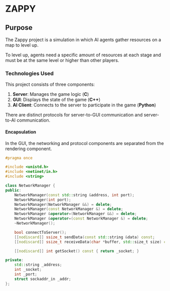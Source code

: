 # ZAPPY

## Purpose

The Zappy project is a simulation in which AI agents gather resources on a map
to level up.

To level up, agents need a specific amount of resources at each stage and must be at the same level or higher than other players.

### Technologies Used

This project consists of three components:

1. **Server**: Manages the game logic (**C**)
2. **GUI**: Displays the state of the game (**C++**)
3. **AI Client**: Connects to the server to participate in the game (**Python**)

There are distinct protocols for server-to-GUI communication and server-to-AI communication.

#### Encapsulation

In the GUI, the networking and protocol components are separated from the rendering component.

```cpp
#pragma once

#include <unistd.h>
#include <netinet/in.h>
#include <string>

class NetworkManager {
public:
    NetworkManager(const std::string &address, int port);
    NetworkManager(int port);
    NetworkManager(NetworkManager &&) = delete;
    NetworkManager(const NetworkManager &) = delete;
    NetworkManager &operator=(NetworkManager &&) = delete;
    NetworkManager &operator=(const NetworkManager &) = delete;
    ~NetworkManager();

    bool connectToServer();
    [[nodiscard]] ssize_t sendData(const std::string &data) const;
    [[nodiscard]] ssize_t receiveData(char *buffer, std::size_t size) const;

    [[nodiscard]] int getSocket() const { return _socket; }

private:
    std::string _address;
    int _socket;
    int _port;
    struct sockaddr_in _addr;
};
```
